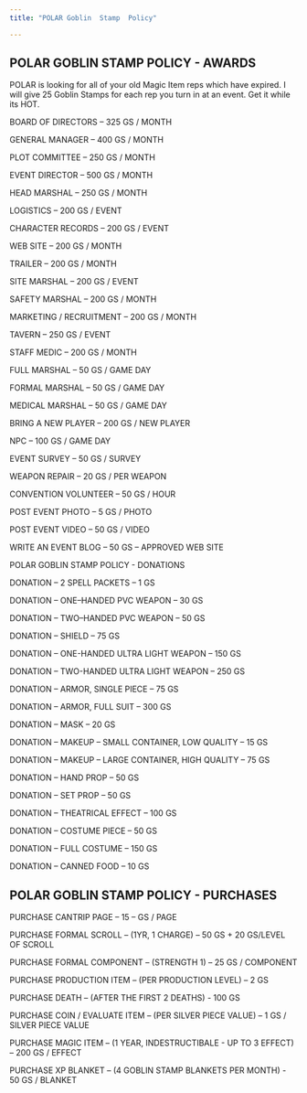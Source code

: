 ```yaml
---
title: "POLAR Goblin  Stamp  Policy"

---
```


## POLAR GOBLIN STAMP POLICY - AWARDS

POLAR is looking for all of your old Magic Item reps which have expired. I will give 25 Goblin Stamps for each rep you turn in at an event. Get it while its HOT.

BOARD OF DIRECTORS – 325 GS / MONTH

GENERAL MANAGER – 400 GS / MONTH

PLOT COMMITTEE – 250 GS / MONTH

EVENT DIRECTOR – 500 GS / MONTH

HEAD MARSHAL – 250 GS / MONTH

LOGISTICS – 200 GS / EVENT

CHARACTER RECORDS – 200 GS / EVENT

WEB SITE – 200 GS / MONTH

TRAILER – 200 GS / MONTH

SITE MARSHAL – 200 GS / EVENT

SAFETY MARSHAL – 200 GS / MONTH

MARKETING / RECRUITMENT – 200 GS / MONTH

TAVERN – 250 GS / EVENT

STAFF MEDIC – 200 GS / MONTH

FULL MARSHAL – 50 GS / GAME DAY

FORMAL MARSHAL – 50 GS / GAME DAY

MEDICAL MARSHAL – 50 GS / GAME DAY

BRING A NEW PLAYER – 200 GS / NEW PLAYER

NPC – 100 GS / GAME DAY

EVENT SURVEY – 50 GS / SURVEY

WEAPON REPAIR – 20 GS / PER WEAPON

CONVENTION VOLUNTEER – 50 GS / HOUR

POST EVENT PHOTO – 5 GS / PHOTO

POST EVENT VIDEO – 50 GS / VIDEO

WRITE AN EVENT BLOG – 50 GS – APPROVED WEB SITE

POLAR GOBLIN STAMP POLICY - DONATIONS

DONATION – 2 SPELL PACKETS – 1 GS

DONATION – ONE–HANDED PVC WEAPON – 30 GS

DONATION – TWO–HANDED PVC WEAPON – 50 GS

DONATION – SHIELD – 75 GS

DONATION – ONE-HANDED ULTRA LIGHT WEAPON – 150 GS

DONATION – TWO-HANDED ULTRA LIGHT WEAPON – 250 GS

DONATION – ARMOR, SINGLE PIECE – 75 GS

DONATION – ARMOR, FULL SUIT – 300 GS

DONATION – MASK – 20 GS

DONATION – MAKEUP – SMALL CONTAINER, LOW QUALITY – 15 GS

DONATION – MAKEUP – LARGE CONTAINER, HIGH QUALITY – 75 GS

DONATION – HAND PROP – 50 GS

DONATION – SET PROP – 50 GS

DONATION – THEATRICAL EFFECT – 100 GS

DONATION – COSTUME PIECE – 50 GS

DONATION – FULL COSTUME – 150 GS

DONATION – CANNED FOOD – 10 GS

## POLAR GOBLIN STAMP POLICY - PURCHASES

PURCHASE CANTRIP PAGE – 15 – GS / PAGE

PURCHASE FORMAL SCROLL – (1YR, 1 CHARGE) – 50 GS + 20 GS/LEVEL OF SCROLL

PURCHASE FORMAL COMPONENT – (STRENGTH 1) – 25 GS / COMPONENT

PURCHASE PRODUCTION ITEM – (PER PRODUCTION LEVEL) – 2 GS

PURCHASE DEATH – (AFTER THE FIRST 2 DEATHS) - 100 GS

PURCHASE COIN / EVALUATE ITEM – (PER SILVER PIECE VALUE) – 1 GS / SILVER PIECE VALUE

PURCHASE MAGIC ITEM – (1 YEAR, INDESTRUCTIBALE - UP TO 3 EFFECT) – 200 GS / EFFECT

PURCHASE XP BLANKET – (4 GOBLIN STAMP BLANKETS PER MONTH) - 50 GS / BLANKET